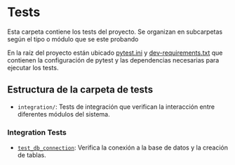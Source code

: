 # Tests

Esta carpeta contiene los tests del proyecto. Se organizan en subcarpetas según el tipo o módulo que se este probando

En la raíz del proyecto están ubicado [pytest.ini](../pytest.ini) y [dev-requirements.txt](../dev-requirements.txt) que contienen la configuración de pytest y las dependencias necesarias para ejecutar los tests.

## Estructura de la carpeta de tests

- `integration/`: Tests de integración que verifican la interacción entre diferentes módulos del sistema.

### Integration Tests

- [`test_db_connection`](integration/test_db_connection.py): Verifica la conexión a la base de datos y la creación de tablas.
